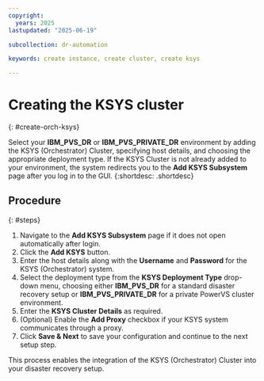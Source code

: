 ```yaml
---
copyright:
  years: 2025
lastupdated: "2025-06-19"

subcollection: dr-automation

keywords: create instance, create cluster, create ksys 

---
```


# Creating the KSYS cluster
{: #create-orch-ksys}

Select your **IBM_PVS_DR** or **IBM_PVS_PRIVATE_DR** environment by adding the KSYS (Orchestrator) Cluster, specifying host details, and choosing the appropriate deployment type. If the KSYS Cluster is not already added to your environment, the system redirects you to the **Add KSYS Subsystem** page after you log in to the GUI.
{:shortdesc: .shortdesc}

## Procedure 
{: #steps}


1. Navigate to the **Add KSYS Subsystem** page if it does not open automatically after login.
2. Click the **Add KSYS** button.
3. Enter the host details along with the **Username** and **Password** for the KSYS (Orchestrator) system.
4. Select the deployment type from the **KSYS Deployment Type** drop-down menu, choosing either **IBM_PVS_DR** for a standard disaster recovery setup or **IBM_PVS_PRIVATE_DR** for a private PowerVS cluster environment.
5. Enter the **KSYS Cluster Details** as required.
6. (Optional) Enable the **Add Proxy** checkbox if your KSYS system communicates through a proxy.
7. Click **Save & Next** to save your configuration and continue to the next setup step.

This process enables the integration of the KSYS (Orchestrator) Cluster into your disaster recovery setup.
